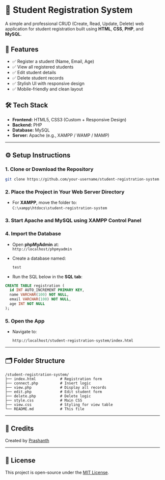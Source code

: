# 📝 Student Registration System

A simple and professional CRUD (Create, Read, Update, Delete) web application for student registration built using **HTML**, **CSS**, **PHP**, and **MySQL**.

## 📌 Features

- ✅ Register a student (Name, Email, Age)
- ✅ View all registered students
- ✅ Edit student details
- ✅ Delete student records
- ✅ Stylish UI with responsive design
- ✅ Mobile-friendly and clean layout

## 🛠️ Tech Stack

- **Frontend:** HTML5, CSS3 (Custom + Responsive Design)
- **Backend:** PHP
- **Database:** MySQL
- **Server:** Apache (e.g., XAMPP / WAMP / MAMP)

---

## ⚙️ Setup Instructions

### 1. Clone or Download the Repository
```bash
git clone https://github.com/your-username/student-registration-system.git
```

### 2. Place the Project in Your Web Server Directory
- For **XAMPP**, move the folder to:  
  `C:\xampp\htdocs\student-registration-system`

### 3. Start Apache and MySQL using XAMPP Control Panel

### 4. Import the Database

- Open **phpMyAdmin** at:  
  `http://localhost/phpmyadmin`

- Create a database named:
  ```sql
  test
  ```

- Run the SQL below in the **SQL tab**:
```sql
CREATE TABLE registration (
  id INT AUTO_INCREMENT PRIMARY KEY,
  name VARCHAR(100) NOT NULL,
  email VARCHAR(100) NOT NULL,
  age INT NOT NULL
);
```

### 5. Open the App

- Navigate to:
  ```
  http://localhost/student-registration-system/index.html
  ```

---

## 🗂️ Folder Structure

```
/student-registration-system/
├── index.html           # Registration form
├── connect.php          # Insert logic
├── view.php             # Display all records
├── edit.php             # Edit student form
├── delete.php           # Delete logic
├── style.css            # Main CSS
├── view.css             # Styling for view table
└── README.md            # This file
```

---

## 🙌 Credits

Created by [Prashanth](https://github.com/PrashanthSyntax)

---

## 📃 License

This project is open-source under the [MIT License](LICENSE).
